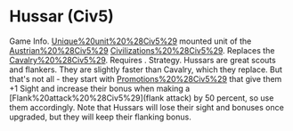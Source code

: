 # Hussar (Civ5)

Game Info.
[Unique%20unit%20%28Civ5%29](Unique) mounted unit of the [Austrian%20%28Civ5%29](Austrian) [Civilizations%20%28Civ5%29](civilization). Replaces the [Cavalry%20%28Civ5%29](Cavalry). Requires .
Strategy.
Hussars are great scouts and flankers. They are slightly faster than Cavalry, which they replace. But that's not all - they start with [Promotions%20%28Civ5%29](promotions) that give them +1 Sight and increase their bonus when making a [Flank%20attack%20%28Civ5%29](flank attack) by 50 percent, so use them accordingly.
Note that Hussars will lose their sight and bonuses once upgraded, but they will keep their flanking bonus.